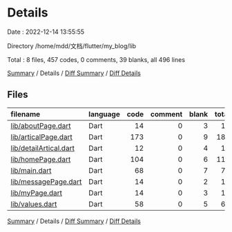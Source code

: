 # Details

Date : 2022-12-14 13:55:55

Directory /home/mdd/文档/flutter/my_blog/lib

Total : 8 files,  457 codes, 0 comments, 39 blanks, all 496 lines

[Summary](results.md) / Details / [Diff Summary](diff.md) / [Diff Details](diff-details.md)

## Files
| filename | language | code | comment | blank | total |
| :--- | :--- | ---: | ---: | ---: | ---: |
| [lib/aboutPage.dart](/lib/aboutPage.dart) | Dart | 14 | 0 | 3 | 17 |
| [lib/articalPage.dart](/lib/articalPage.dart) | Dart | 173 | 0 | 9 | 182 |
| [lib/detailArtical.dart](/lib/detailArtical.dart) | Dart | 12 | 0 | 4 | 16 |
| [lib/homePage.dart](/lib/homePage.dart) | Dart | 104 | 0 | 6 | 110 |
| [lib/main.dart](/lib/main.dart) | Dart | 68 | 0 | 7 | 75 |
| [lib/messagePage.dart](/lib/messagePage.dart) | Dart | 14 | 0 | 2 | 16 |
| [lib/myPage.dart](/lib/myPage.dart) | Dart | 14 | 0 | 3 | 17 |
| [lib/values.dart](/lib/values.dart) | Dart | 58 | 0 | 5 | 63 |

[Summary](results.md) / Details / [Diff Summary](diff.md) / [Diff Details](diff-details.md)